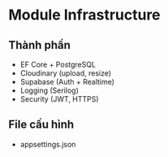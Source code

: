 # Module Infrastructure

## Thành phần
- EF Core + PostgreSQL
- Cloudinary (upload, resize)
- Supabase (Auth + Realtime)
- Logging (Serilog)
- Security (JWT, HTTPS)

## File cấu hình
- appsettings.json
